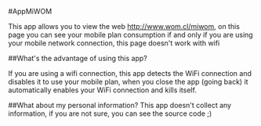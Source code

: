 #AppMiWOM

This app allows you to view the web http://www.wom.cl/miwom, on this page you can see your mobile plan consumption if and only if you are using your mobile network connection, this page doesn't work with wifi

##What's the advantage of using this app?

If you are using a wifi connection, this app detects the WiFi connection and disables it to use your mobile plan, when you close the app (going back) it automatically enables your WiFi connection and kills itself.

##What about my personal information?
This app doesn't collect any information, if you are not sure, you can see the source code ;)
